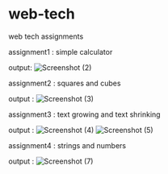 # web-tech
web tech assignments

assignment1 : simple calculator

output:
![Screenshot (2)](https://github.com/Vaishnavihattikal/web-tech/assets/136800701/30105854-2d5e-479b-afb1-e3bf1f33ab7a)

assignment2 : squares and cubes

output :
![Screenshot (3)](https://github.com/Vaishnavihattikal/web-tech/assets/136800701/91c74889-84fb-440a-9669-ddf7161d776e)

assignment3 : text growing and text shrinking

output : ![Screenshot (4)](https://github.com/Vaishnavihattikal/web-tech/assets/136800701/fb87575e-eb48-4bf0-8fae-2c48d467e1b2)
![Screenshot (5)](https://github.com/Vaishnavihattikal/web-tech/assets/136800701/82385d7e-934d-478e-9efc-31645617bc7e)

assignment4 : strings and numbers

output :
![Screenshot (7)](https://github.com/Vaishnavihattikal/web-tech/assets/136800701/4cd8df4a-3180-40cb-90a4-3f516f649001)
